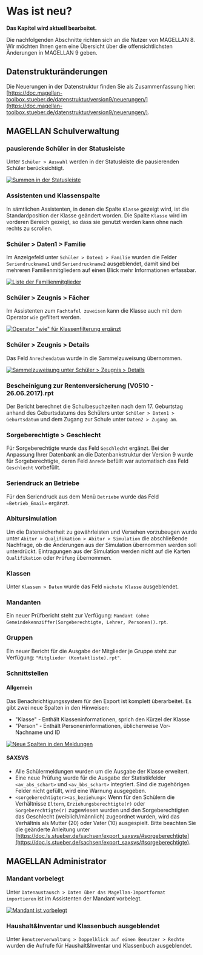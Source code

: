 # Was ist neu?

[1]:/assets/images/neues/901.png
[2]:/assets/images/neues/902.png
[3]:/assets/images/neues/903.png
[4]:/assets/images/neues/904.png
[5]:/assets/images/neues/905.png
[6]:/assets/images/neues/906.png

**Das Kapitel wird aktuell bearbeitet.**

Die nachfolgenden Abschnitte richten sich an die Nutzer von MAGELLAN 8. Wir möchten Ihnen gern eine Übersicht über die offensichtlichsten Änderungen in MAGELLAN 9 geben.

## Datenstrukturänderungen

Die Neuerungen in der Datenstruktur finden Sie als Zusammenfassung hier:[https://doc.magellan-toolbox.stueber.de/datenstruktur/version9/neuerungen/](https://doc.magellan-toolbox.stueber.de/datenstruktur/version9/neuerungen/).

## MAGELLAN Schulverwaltung

### pausierende Schüler in der Statusleiste

Unter `Schüler > Auswahl` werden in der Statusleiste die pausierenden Schüler berücksichtigt.

[![Summen in der Statusleiste][2]][2]

### Assistenten und Klassenspalte

In sämtlichen Assistenten, in denen die Spalte `Klasse` gezeigt wird, ist die Standardposition der Klasse  geändert worden. Die Spalte `Klasse` wird im vorderen Bereich gezeigt, so dass sie genutzt werden kann ohne nach rechts zu scrollen.

### Schüler > Daten1 > Familie

Im Anzeigefeld unter `Schüler > Daten1 > Familie` wurden die Felder `Seriendruckname1` und `Seriendruckname2` ausgeblendet, damit sind bei mehreren Familienmitgliedern auf einen Blick mehr Informationen erfassbar.

[![Liste der Familienmitglieder][3]][3]

### Schüler > Zeugnis > Fächer

Im Assistenten zum `Fachtafel zuweisen` kann die Klasse auch mit dem Operator `wie` gefiltert werden.

[![Operator "wie" für Klassenfilterung ergänzt][5]][5]

### Schüler > Zeugnis > Details

Das Feld `Anrechendatum` wurde in die Sammelzuweisung übernommen.

[![Sammelzuweisung unter Schüler > Zeugnis > Details][4]][4]

### Bescheinigung zur Rentenversicherung (V0510 - 26.06.2017).rpt

Der Bericht berechnet die Schulbesuchzeiten nach dem 17. Geburtstag anhand des Geburtsdatums des Schülers unter `Schüler > Daten1 > Geburtsdatum` und dem Zugang zur Schule unter `Daten2 > Zugang am`.

### Sorgeberechtigte > Geschlecht

Für Sorgeberechtigte wurde das Feld `Geschlecht` ergänzt. Bei der Anpassung Ihrer Datenbank an die Datenbankstruktur der Version 9 wurde für Sorgeberechtigte, deren Feld `Anrede` befüllt war automatisch das Feld `Geschlecht` vorbefüllt.

### Seriendruck an Betriebe

Für den Seriendruck aus dem Menü `Betriebe` wurde das Feld `«Betrieb_Email»` ergänzt.

### Abitursimulation

Um die Datensicherheit zu gewährleisten und Versehen vorzubeugen wurde unter `Abitur > Qualifikation > Abitur > Simulation` die abschließende Nachfrage, ob die Änderungen aus der Simulation übernommen werden soll unterdrückt. Eintragungen aus der Simulation werden nicht auf die Karten `Qualifikation` oder `Prüfung` übernommen.

### Klassen 

Unter `Klassen > Daten` wurde das Feld `nächste Klasse` ausgeblendet.

### Mandanten

Ein neuer Prüfbericht steht zur Verfügung: `Mandant (ohne Gemeindekennziffer(Sorgeberechtigte, Lehrer, Personen)).rpt`.

### Gruppen

Ein neuer Bericht für die Ausgabe der Mitglieder je Gruppe steht zur Verfügung: `"Mitglieder (Kontaktliste).rpt"`.

### Schnittstellen

#### Allgemein

Das Benachrichtigungssystem für den Export ist komplett überarbeitet. Es gibt zwei neue Spalten in den Hinweisen:

* "Klasse" - Enthält Klasseninformationen, sprich den Kürzel der Klasse
* "Person" - Enthält Personeninformationen, üblicherweise Vor-Nachname und ID

[![Neue Spalten in den Meldungen][6]][6]

#### SAXSVS

* Alle Schülermeldungen wurden um die Ausgabe der Klasse erweitert.
* Eine neue Prüfung wurde für die Ausgabe der Statistikfelder `<av_abs_schart>` und `<av_bbs_schart>` integriert. Sind die zugehörigen Felder nicht gefüllt, wird eine Warnung ausgegeben.
* `<sorgeberechtigter><as_beziehung>`: Wenn für den Schülern die Verhältnisse `Eltern`, `Erziehungsberechtigte(r)` oder `Sorgeberechtigte(r)` zugewiesen wurden und den Sorgeberechtigten das Geschlecht (weiblich/männlich) zugeordnet wurden, wird das Verhältnis als Mutter (20) oder Vater (10) ausgespielt. Bitte beachten Sie die geänderte Anleitung unter [https://doc.ls.stueber.de/sachsen/export_saxsvs/#sorgeberechtigte](https://doc.ls.stueber.de/sachsen/export_saxsvs/#sorgeberechtigte).

## MAGELLAN Administrator

### Mandant vorbelegt

Unter `Datenaustausch > Daten über das Magellan-Importformat importieren` ist im Assistenten der Mandant vorbelegt.

[![Mandant ist vorbelegt][1]][1]

### Haushalt&Inventar und Klassenbuch ausgeblendet

Unter `Benutzerverwaltung > Doppelklick auf einen Benutzer > Rechte` wurden die Aufrufe für Haushalt&Inventar und Klassenbuch ausgeblendet.






